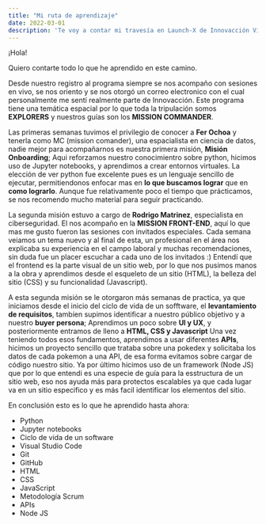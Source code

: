 ```yaml
---
title: "Mi ruta de aprendizaje"
date: 2022-03-01
description: 'Te voy a contar mi travesía en Launch-X de Innovacción Virtual'
---
```


¡Hola!

Quiero contarte todo lo que he aprendido en este camino.

Desde nuestro registro al programa siempre se nos acompaño con sesiones en vivo, se nos oriento y se nos otorgó un correo electronico con el cual personalmente me sentí realmente parte de Innovacción.
Este programa tiene una temática espacial por lo que toda la tripulación somos **EXPLORERS** y nuestros guías son los **MISSION COMMANDER**.

Las primeras semanas tuvimos el privilegio de conocer a **Fer Ochoa** y tenerla como MC (mission comander), una espacialista en ciencia de datos, nadie mejor para acompañarnos es nuestra primera misión, **Misión Onboarding**; Aqui reforzamos nuestro conocimientro sobre python, hicimos uso de Jupyter notebooks, y aprendimos a crear entornos virtuales.
La elección de ver python fue excelente pues es un lenguaje sencillo de ejecutar, permitiendonos enfocar mas en **lo que buscamos lograr** que en **como lograrlo**. 
Aunque fue relativamente poco el tiempo que prácticamos, se nos recomendo mucho material para seguir practicando.

La segunda misión estuvo a cargo de **Rodrigo Matrinez**, especialista en ciberseguridad. El nos acompaño en la **MISSION FRONT-END**, aquí lo que mas me gusto fueron las sesiones con invitados especiales.
Cada semana veiamos un tema nuevo y al final de esta, un profesional en el área nos explicaba su experiencia en el campo laboral y muchas recomendaciones, sin duda fue un placer escuchar a cada uno de los invitados :)
Entendí que el frontend es la parte visual de un sitio web, por lo que nos pusimos manos a la obra y aprendimos desde el esqueleto de un sitio (HTML), la belleza del sitio (CSS) y su funcionalidad (Javascript).

A esta segunda misión se le otorgaron más semanas de practica, ya que iniciamos desde el inicio del ciclo de vida de un sofftware, el **levantamiento de requisitos**, tambíen supimos identificar a nuestro público objetivo y a nuestro **buyer persona**; Aprendimos un poco sobre **UI y UX**, y posteriormente entramos de lleno a **HTML, CSS y Javascript**
Una vez teniendo todos esos fundamentos, aprendimos a usar diferentes **APIs**, hicimos un proyecto sencillo que trataba sobre una pokedex y solicitaba los datos de cada pokemon a una API, de esa forma evitamos sobre cargar de código nuestro sitio.
Ya por último hicimos uso de un framework (Node JS) que por lo que entendi es una especie de guía para la esstructura de un sitio web, eso nos ayuda más para protectos escalables ya que cada lugar va en un sitio especifico y es más facil identificar los elementos del sitio.

En conclusión esto es lo que he aprendido hasta ahora:

+ Python
+ Jupyter notebooks
+ Ciclo de vida de un software
+ Visual Studio Code
+ Git
+ GitHub
+ HTML
+ CSS
+ JavaScript
+ Metodología Scrum
+ APIs
+ Node JS
